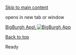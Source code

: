 [Skip to main content](https://www.pittsburghpa.gov/Safety/Office-of-Community-Health-and-Safety/Health-Safety-banner/BigBurgh-App#main-content)

opens in new tab or window

[BigBurgh App\\
![BigBurgh App](https://www.pittsburghpa.gov/files/assets/city/v/1/ochamps/images/18688_bigburgh-ochs-rotating-card.png)](https://www.pittsburghpa.gov/Safety/Office-of-Community-Health-and-Safety/Health-and-Safety-Resources/BigBurgh)

[Back to top](https://www.pittsburghpa.gov/Safety/Office-of-Community-Health-and-Safety/Health-Safety-banner/BigBurgh-App#body-top)

Ready
